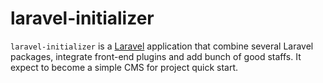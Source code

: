 # laravel-initializer

`laravel-initializer` is a [Laravel](http://laravel.com) application that combine several Laravel packages, integrate front-end plugins and add bunch of good staffs. It expect to become a simple CMS for project quick start.
